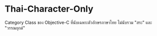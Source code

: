 # Thai-Character-Only
Category Class ของ Objective-C ที่นับเฉพาะตัวอักษรภาษาไทย ไม่นับรวม "สระ" และ "วรรณยุกต์"
